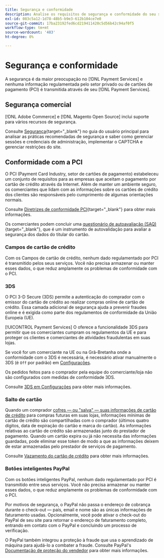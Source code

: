 ```yaml
---
title: Segurança e conformidade
description: Analise os requisitos de segurança e conformidade do seu site.
exl-id: 083c5a12-1d78-48b5-b9e3-612b104ce7e0
source-git-commit: 17ba23192fed6cd219411420c5d56b42c94af0f5
workflow-type: tm+mt
source-wordcount: '483'
ht-degree: 0%

---
```


# Segurança e conformidade

A segurança é da maior preocupação no [!DNL Payment Services] e nenhuma informação regulamentada pelo setor privado ou de cartões de pagamento (PCI) é transmitida através de seu [!DNL Payment Services].

## Segurança comercial

[!DNL Adobe Commerce] e [!DNL Magento Open Source] inclui suporte para vários recursos de segurança.

Consulte [Segurança](https://docs.magento.com/user-guide/stores/security.html){target="_blank"} no guia do usuário principal para analisar as práticas recomendadas de segurança e saber como gerenciar sessões e credenciais de administração, implementar o CAPTCHA e gerenciar restrições do site.

## Conformidade com a PCI

O PCI (Payment Card Industry, setor de cartões de pagamento) estabeleceu um conjunto de requisitos para as empresas que aceitam o pagamento por cartão de crédito através da Internet. Além de manter um ambiente seguro, os comerciantes que lidam com as informações sobre os cartões de crédito dos clientes são responsáveis pelo cumprimento de algumas orientações normais.

Consulte [Diretrizes de conformidade PCI](https://docs.magento.com/user-guide/stores/compliance-pci.html){target="_blank"} para obter mais informações.

Os comerciantes podem concluir uma [questionário de autoavaliação (SAQ)](https://www.pcisecuritystandards.org/pci_security/completing_self_assessment){target="_blank"}, que é um instrumento de autovalidação para avaliar a segurança dos dados do titular do cartão.

### Campos de cartão de crédito

Com os Campos de cartão de crédito, nenhum dado regulamentado por PCI é transmitido pelos seus serviços. Você não precisa armazenar ou manter esses dados, o que reduz amplamente os problemas de conformidade com o PCI.

### 3DS

O PCI 3-D Secure (3DS) permite a autenticação do comprador com o emissor do cartão de crédito ao realizar compras online de cartão de crédito. Essa camada adicional de segurança ajuda a prevenir fraudes online e é exigida como parte dos regulamentos de conformidade da União Europeia (UE).

[!UICONTROL Payment Services] O oferece a funcionalidade 3DS para permitir que os comerciantes cumpram os regulamentos da UE e para proteger os clientes e comerciantes de atividades fraudulentas em suas lojas.

Se você for um comerciante na UE ou na Grã-Bretanha onde a conformidade com o 3DS é necessária, é necessário ativar manualmente o 3DS (é `Off` por padrão) em [Configurações](settings.md#credit-card-fields).

Os pedidos feitos para o comprador pela equipe do comerciante/loja não são configurados com medidas de conformidade 3DS.

Consulte [3DS em Configurações](settings.md#3ds) para obter mais informações.

### Salto de cartão

Quando um comprador [cofres — ou &quot;salva&quot; — suas informações de cartão de crédito](vaulting.md) para compras futuras em suas lojas, informações mínimas de cartão de crédito são compartilhadas com o comprador (últimos quatro dígitos, data de expiração do cartão e marca do cartão). As informações relativas ao cartão de crédito são armazenadas junto do prestador de pagamento. Quando um cartão expira ou já não necessita das informações guardadas, pode eliminar esse token de modo a que as informações deixem de estar armazenadas pelo prestador de serviços de pagamento.

Consulte [Vazamento do cartão de crédito](vaulting.md) para obter mais informações.

### Botões inteligentes PayPal

Com os botões inteligentes PayPal, nenhum dado regulamentado por PCI é transmitido entre seus serviços. Você não precisa armazenar ou manter esses dados, o que reduz amplamente os problemas de conformidade com o PCI.

Por motivos de segurança, o PayPal não passa o endereço de cobrança durante o check-out — país, email e nome são as únicas informações de faturamento usadas. Opcionalmente, você pode ativar o check-out do PayPal de seu site para retornar o endereço de faturamento completo, entrando em contato com o PayPal e concluindo um processo de verificação.

O PayPal também integrou a proteção à fraude que usa o aprendizado de máquina para ajudá-lo a combater a fraude. Consulte PayPal&#39;s [Documentação de proteção do vendedor](https://www.paypal.com/us/webapps/mpp/security/seller-protection) para obter mais informações.
